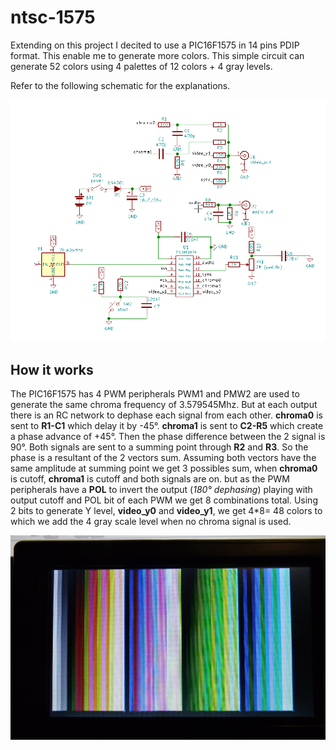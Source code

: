 ntsc-1575
=========

Extending on this project I decited to use a PIC16F1575 in 14 pins PDIP format. This enable me to generate more
colors. This simple circuit can generate 52 colors using 4 palettes of 12 colors + 4 gray levels.

Refer to the following schematic for the explanations.

![nstc-1575 schematic](ntsc-1575.png)

How it works
------------
 The PIC16F1575 has 4 PWM peripherals PWM1 and PMW2 are used to generate the same chroma frequency of 3.579545Mhz.
But at each output there is an RC network to dephase each signal from each other. **chroma0** is sent to **R1-C1**
 which delay it by -45&deg;. **chroma1** is sent to **C2-R5** which create a phase advance of +45&deg;. Then the phase
difference between the 2 signal is 90&deg;. Both signals are sent to a summing point through **R2** and **R3**. So
the phase is a resultant of the 2 vectors sum. Assuming both vectors have the same amplitude at summing point we get
3 possibles sum, when **chroma0** is cutoff, **chroma1** is cutoff and both signals are on. but as the PWM peripherals 
have a **POL** to invert the output (*180&deg; dephasing*) playing with output cutoff and POL bit of each PWM we 
get 8 combinations total. Using 2 bits to generate Y level, **video_y0** and **video_y1**, we get 4*8=
48 colors to which we add the 4 gray scale level when no chroma signal is used.

![color bars test](color_bars.png)




